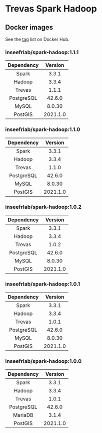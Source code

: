 # Trevas Spark Hadoop

## Docker images

See the [tag](https://hub.docker.com/r/inseefrlab/spark-hadoop/tags) list on Docker Hub.

### inseefrlab/spark-hadoop:1.1.1

| Dependency | Version  |
| :--------: | :------: |
|   Spark    |  3.3.1   |
|   Hadoop   |  3.3.4   |
|   Trevas   |  1.1.1   |
| PostgreSQL |  42.6.0  |
|   MySQL    |  8.0.30  |
|  PostGIS   | 2021.1.0 |

### inseefrlab/spark-hadoop:1.1.0

| Dependency | Version  |
| :--------: | :------: |
|   Spark    |  3.3.1   |
|   Hadoop   |  3.3.4   |
|   Trevas   |  1.1.0   |
| PostgreSQL |  42.6.0  |
|   MySQL    |  8.0.30  |
|  PostGIS   | 2021.1.0 |

### inseefrlab/spark-hadoop:1.0.2

| Dependency | Version  |
| :--------: | :------: |
|   Spark    |  3.3.1   |
|   Hadoop   |  3.3.4   |
|   Trevas   |  1.0.2   |
| PostgreSQL |  42.6.0  |
|   MySQL    |  8.0.30  |
|  PostGIS   | 2021.1.0 |

### inseefrlab/spark-hadoop:1.0.1

| Dependency | Version  |
| :--------: | :------: |
|   Spark    |  3.3.1   |
|   Hadoop   |  3.3.4   |
|   Trevas   |  1.0.1   |
| PostgreSQL |  42.6.0  |
|   MySQL    |  8.0.30  |
|  PostGIS   | 2021.1.0 |

### inseefrlab/spark-hadoop:1.0.0

| Dependency | Version  |
| :--------: | :------: |
|   Spark    |  3.3.1   |
|   Hadoop   |  3.3.4   |
|   Trevas   |  1.0.1   |
| PostgreSQL |  42.6.0  |
|  MariaDB   |  3.1.4   |
|  PostGIS   | 2021.1.0 |
